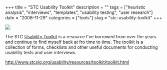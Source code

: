 +++
title = "STC Usability Toolkit"
description = ""
tags = ["heuristic analysis", "interviews", "templates", "usability testing", "user research"]
date = "2008-11-29"
categories = ["tools"]
slug = "stc-usability-toolkit"
+++


<div class="tool-screenshot mb1"><a href="http://www.stcsig.org/usability/resources/toolkit/toolkit.html"><img id="bluga-thumbnail-2830" class="bluga-thumbnail custom" src="http://media.konigi.com/bluga/
wt52321fad148a9_custom.jpg"/></a></div><p>The STC <a href="http://www.stcsig.org/usability/resources/toolkit/toolkit.html">Usability Toolkit</a> is a resource I've borrowed from over the years and continue to find myself back at fro time to time. The toolkit is a collection of forms, checklists and other useful documents for conducting usability tests and user interviews. </p>
  
<p><a href="http://www.stcsig.org/usability/resources/toolkit/toolkit.html">http://www.stcsig.org/usability/resources/toolkit/toolkit.html</a></p>
      
